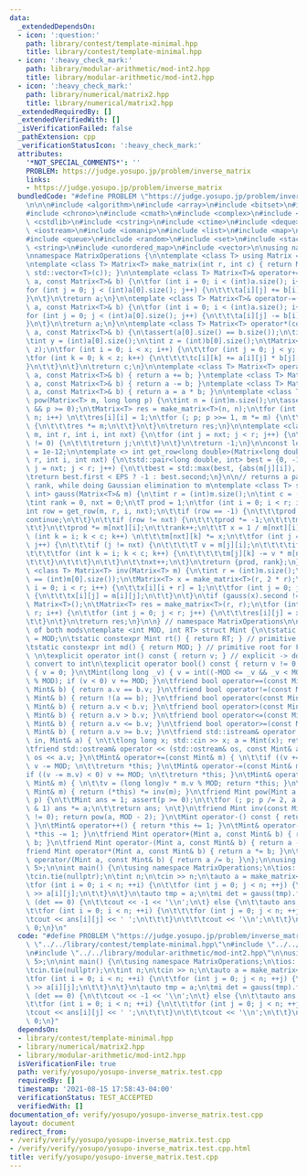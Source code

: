 ```yaml
---
data:
  _extendedDependsOn:
  - icon: ':question:'
    path: library/contest/template-minimal.hpp
    title: library/contest/template-minimal.hpp
  - icon: ':heavy_check_mark:'
    path: library/modular-arithmetic/mod-int2.hpp
    title: library/modular-arithmetic/mod-int2.hpp
  - icon: ':heavy_check_mark:'
    path: library/numerical/matrix2.hpp
    title: library/numerical/matrix2.hpp
  _extendedRequiredBy: []
  _extendedVerifiedWith: []
  _isVerificationFailed: false
  _pathExtension: cpp
  _verificationStatusIcon: ':heavy_check_mark:'
  attributes:
    '*NOT_SPECIAL_COMMENTS*': ''
    PROBLEM: https://judge.yosupo.jp/problem/inverse_matrix
    links:
    - https://judge.yosupo.jp/problem/inverse_matrix
  bundledCode: "#define PROBLEM \"https://judge.yosupo.jp/problem/inverse_matrix\"\
    \n\n\n#include <algorithm>\n#include <array>\n#include <bitset>\n#include <cassert>\n\
    #include <chrono>\n#include <cmath>\n#include <complex>\n#include <cstdio>\n#include\
    \ <cstdlib>\n#include <cstring>\n#include <ctime>\n#include <deque>\n#include\
    \ <iostream>\n#include <iomanip>\n#include <list>\n#include <map>\n#include <numeric>\n\
    #include <queue>\n#include <random>\n#include <set>\n#include <stack>\n#include\
    \ <string>\n#include <unordered_map>\n#include <vector>\n\nusing namespace std;\n\
    \nnamespace MatrixOperations {\n\ntemplate <class T> using Matrix = std::vector<std::vector<T>>;\n\
    \ntemplate <class T> Matrix<T> make_matrix(int r, int c) { return Matrix<T>(r,\
    \ std::vector<T>(c)); }\n\ntemplate <class T> Matrix<T>& operator+=(Matrix<T>&\
    \ a, const Matrix<T>& b) {\n\tfor (int i = 0; i < (int)a.size(); i++) {\n\t\t\
    for (int j = 0; j < (int)a[0].size(); j++) {\n\t\t\ta[i][j] += b[i][j];\n\t\t\
    }\n\t}\n\treturn a;\n}\n\ntemplate <class T> Matrix<T>& operator-=(Matrix<T>&\
    \ a, const Matrix<T>& b) {\n\tfor (int i = 0; i < (int)a.size(); i++) {\n\t\t\
    for (int j = 0; j < (int)a[0].size(); j++) {\n\t\t\ta[i][j] -= b[i][j];\n\t\t\
    }\n\t}\n\treturn a;\n}\n\ntemplate <class T> Matrix<T> operator*(const Matrix<T>&\
    \ a, const Matrix<T>& b) {\n\tassert(a[0].size() == b.size());\n\tint x = (int)a.size();\n\
    \tint y = (int)a[0].size();\n\tint z = (int)b[0].size();\n\tMatrix<T> c = make_matrix<T>(x,\
    \ z);\n\tfor (int i = 0; i < x; i++) {\n\t\tfor (int j = 0; j < y; j++) {\n\t\t\
    \tfor (int k = 0; k < z; k++) {\n\t\t\t\tc[i][k] += a[i][j] * b[j][k];\n\t\t\t\
    }\n\t\t}\n\t}\n\treturn c;\n}\n\ntemplate <class T> Matrix<T> operator+(Matrix<T>\
    \ a, const Matrix<T>& b) { return a += b; }\ntemplate <class T> Matrix<T> operator-(Matrix<T>\
    \ a, const Matrix<T>& b) { return a -= b; }\ntemplate <class T> Matrix<T>& operator*=(Matrix<T>&\
    \ a, const Matrix<T>& b) { return a = a * b; }\n\ntemplate <class T> Matrix<T>\
    \ pow(Matrix<T> m, long long p) {\n\tint n = (int)m.size();\n\tassert(n == (int)m[0].size()\
    \ && p >= 0);\n\tMatrix<T> res = make_matrix<T>(n, n);\n\tfor (int i = 0; i <\
    \ n; i++) \n\t\tres[i][i] = 1;\n\tfor (; p; p >>= 1, m *= m) {\n\t\tif (p & 1)\
    \ {\n\t\t\tres *= m;\n\t\t}\n\t}\n\treturn res;\n}\n\ntemplate <class T> int get_row(Matrix<T>&\
    \ m, int r, int i, int nxt) {\n\tfor (int j = nxt; j < r; j++) {\n\t\tif (m[j][i]\
    \ != 0) {\n\t\t\treturn j;\n\t\t}\n\t}\n\treturn -1;\n}\n\nconst long double EPS\
    \ = 1e-12;\n\ntemplate <> int get_row<long double>(Matrix<long double>& m, int\
    \ r, int i, int nxt) {\n\tstd::pair<long double, int> best = {0, -1};\n\tfor (int\
    \ j = nxt; j < r; j++) {\n\t\tbest = std::max(best, {abs(m[j][i]), j});\n\t}\n\
    \treturn best.first < EPS ? -1 : best.second;\n}\n\n// returns a pair of determinant,\
    \ rank, while doing Gaussian elimination to m\ntemplate <class T> std::pair<T,\
    \ int> gauss(Matrix<T>& m) {\n\tint r = (int)m.size();\n\tint c = (int)m[0].size();\n\
    \tint rank = 0, nxt = 0;\n\tT prod = 1;\n\tfor (int i = 0; i < r; i++) {\n\t\t\
    int row = get_row(m, r, i, nxt);\n\t\tif (row == -1) {\n\t\t\tprod = 0;\n\t\t\t\
    continue;\n\t\t}\n\t\tif (row != nxt) {\n\t\t\tprod *= -1;\n\t\t\tm[row].swap(m[nxt]);\n\
    \t\t}\n\t\tprod *= m[nxt][i];\n\t\trank++;\n\t\tT x = 1 / m[nxt][i];\n\t\tfor\
    \ (int k = i; k < c; k++) \n\t\t\tm[nxt][k] *= x;\n\t\tfor (int j = 0; j < r;\
    \ j++) {\n\t\t\tif (j != nxt) {\n\t\t\t\tT v = m[j][i];\n\t\t\t\tif (v == 0) continue;\n\
    \t\t\t\tfor (int k = i; k < c; k++) {\n\t\t\t\t\tm[j][k] -= v * m[nxt][k];\n\t\
    \t\t\t}\n\t\t\t}\n\t\t}\n\t\tnxt++;\n\t}\n\treturn {prod, rank};\n}\n\ntemplate\
    \ <class T> Matrix<T> inv(Matrix<T> m) {\n\tint r = (int)m.size();\n\tassert(r\
    \ == (int)m[0].size());\n\tMatrix<T> x = make_matrix<T>(r, 2 * r);\n\tfor (int\
    \ i = 0; i < r; i++) {\n\t\tx[i][i + r] = 1;\n\t\tfor (int j = 0; j < r; j++)\
    \ {\n\t\t\tx[i][j] = m[i][j];\n\t\t}\n\t}\n\tif (gauss(x).second != r) return\
    \ Matrix<T>();\n\tMatrix<T> res = make_matrix<T>(r, r);\n\tfor (int i = 0; i <\
    \ r; i++) {\n\t\tfor (int j = 0; j < r; j++) {\n\t\t\tres[i][j] = x[i][j + r];\n\
    \t\t}\n\t}\n\treturn res;\n}\n\n} // namespace MatrixOperations\n\n// 5 is a root\
    \ of both mods\ntemplate <int MOD, int RT> struct Mint {\n\tstatic const int mod\
    \ = MOD;\n\tstatic constexpr Mint rt() { return RT; } // primitive root for FFT\n\
    \tstatic constexpr int md() { return MOD; } // primitive root for FFT\n\tint v;\
    \ \n\texplicit operator int() const { return v; } // explicit -> don't silently\
    \ convert to int\n\texplicit operator bool() const { return v != 0; }\n\tMint()\
    \ { v = 0; }\n\tMint(long long _v) { v = int((-MOD <= _v && _v < MOD) ? _v : _v\
    \ % MOD); if (v < 0) v += MOD; }\n\tfriend bool operator==(const Mint& a, const\
    \ Mint& b) { return a.v == b.v; }\n\tfriend bool operator!=(const Mint& a, const\
    \ Mint& b) { return !(a == b); }\n\tfriend bool operator<(const Mint& a, const\
    \ Mint& b) { return a.v < b.v; }\n\tfriend bool operator>(const Mint& a, const\
    \ Mint& b) { return a.v > b.v; }\n\tfriend bool operator<=(const Mint& a, const\
    \ Mint& b) { return a.v <= b.v; }\n\tfriend bool operator>=(const Mint& a, const\
    \ Mint& b) { return a.v >= b.v; }\n\tfriend std::istream& operator >> (std::istream&\
    \ in, Mint& a) { \n\t\tlong long x; std::cin >> x; a = Mint(x); return in; }\n\
    \tfriend std::ostream& operator << (std::ostream& os, const Mint& a) { return\
    \ os << a.v; }\n\tMint& operator+=(const Mint& m) { \n\t\tif ((v += m.v) >= MOD)\
    \ v -= MOD; \n\t\treturn *this; }\n\tMint& operator-=(const Mint& m) { \n\t\t\
    if ((v -= m.v) < 0) v += MOD; \n\t\treturn *this; }\n\tMint& operator*=(const\
    \ Mint& m) { \n\t\tv = (long long)v * m.v % MOD; return *this; }\n\tMint& operator/=(const\
    \ Mint& m) { return (*this) *= inv(m); }\n\tfriend Mint pow(Mint a, long long\
    \ p) {\n\t\tMint ans = 1; assert(p >= 0);\n\t\tfor (; p; p /= 2, a *= a) if (p\
    \ & 1) ans *= a;\n\t\treturn ans; \n\t}\n\tfriend Mint inv(const Mint& a) { assert(a.v\
    \ != 0); return pow(a, MOD - 2); }\n\tMint operator-() const { return Mint(-v);\
    \ }\n\tMint& operator++() { return *this += 1; }\n\tMint& operator--() { return\
    \ *this -= 1; }\n\tfriend Mint operator+(Mint a, const Mint& b) { return a +=\
    \ b; }\n\tfriend Mint operator-(Mint a, const Mint& b) { return a -= b; }\n\t\
    friend Mint operator*(Mint a, const Mint& b) { return a *= b; }\n\tfriend Mint\
    \ operator/(Mint a, const Mint& b) { return a /= b; }\n};\n\nusing mi = Mint<998244353,\
    \ 5>;\n\nint main() {\n\tusing namespace MatrixOperations;\n\tios::sync_with_stdio(false);\n\
    \tcin.tie(nullptr);\n\tint n;\n\tcin >> n;\n\tauto a = make_matrix<mi>(n, n);\n\
    \tfor (int i = 0; i < n; ++i) {\n\t\tfor (int j = 0; j < n; ++j) {\n\t\t\tcin\
    \ >> a[i][j];\n\t\t}\n\t}\n\tauto tmp = a;\n\tmi det = gauss(tmp).first;\n\tif\
    \ (det == 0) {\n\t\tcout << -1 << '\\n';\n\t} else {\n\t\tauto ans = inv(a);\n\
    \t\tfor (int i = 0; i < n; ++i) {\n\t\t\tfor (int j = 0; j < n; ++j) {\n\t\t\t\
    \tcout << ans[i][j] << ' ';\n\t\t\t}\n\t\t\tcout << '\\n';\n\t\t}\n\t}\n\treturn\
    \ 0;\n}\n"
  code: "#define PROBLEM \"https://judge.yosupo.jp/problem/inverse_matrix\"\n\n#include\
    \ \"../../library/contest/template-minimal.hpp\"\n#include \"../../library/numerical/matrix2.hpp\"\
    \n#include \"../../library/modular-arithmetic/mod-int2.hpp\"\n\nusing mi = Mint<998244353,\
    \ 5>;\n\nint main() {\n\tusing namespace MatrixOperations;\n\tios::sync_with_stdio(false);\n\
    \tcin.tie(nullptr);\n\tint n;\n\tcin >> n;\n\tauto a = make_matrix<mi>(n, n);\n\
    \tfor (int i = 0; i < n; ++i) {\n\t\tfor (int j = 0; j < n; ++j) {\n\t\t\tcin\
    \ >> a[i][j];\n\t\t}\n\t}\n\tauto tmp = a;\n\tmi det = gauss(tmp).first;\n\tif\
    \ (det == 0) {\n\t\tcout << -1 << '\\n';\n\t} else {\n\t\tauto ans = inv(a);\n\
    \t\tfor (int i = 0; i < n; ++i) {\n\t\t\tfor (int j = 0; j < n; ++j) {\n\t\t\t\
    \tcout << ans[i][j] << ' ';\n\t\t\t}\n\t\t\tcout << '\\n';\n\t\t}\n\t}\n\treturn\
    \ 0;\n}"
  dependsOn:
  - library/contest/template-minimal.hpp
  - library/numerical/matrix2.hpp
  - library/modular-arithmetic/mod-int2.hpp
  isVerificationFile: true
  path: verify/yosupo/yosupo-inverse_matrix.test.cpp
  requiredBy: []
  timestamp: '2021-08-15 17:58:43-04:00'
  verificationStatus: TEST_ACCEPTED
  verifiedWith: []
documentation_of: verify/yosupo/yosupo-inverse_matrix.test.cpp
layout: document
redirect_from:
- /verify/verify/yosupo/yosupo-inverse_matrix.test.cpp
- /verify/verify/yosupo/yosupo-inverse_matrix.test.cpp.html
title: verify/yosupo/yosupo-inverse_matrix.test.cpp
---
```

